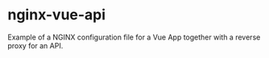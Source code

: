 # nginx-vue-api
Example of a NGINX configuration file for a Vue App together with a reverse proxy for an API.
